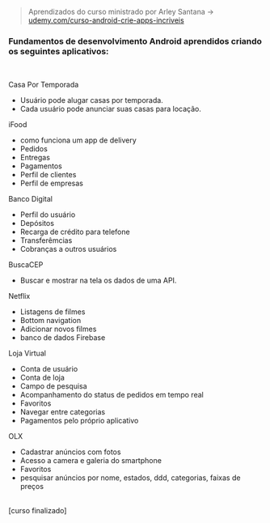 
> Aprendizados do curso ministrado por Arley Santana -> [udemy.com/curso-android-crie-apps-incriveis](https://www.udemy.com/course/curso-android-crie-apps-incriveis)


### Fundamentos de desenvolvimento Android aprendidos criando os seguintes aplicativos:
<br/>

Casa Por Temporada
- Usuário pode alugar casas por temporada.
- Cada usuário pode anunciar suas casas para locação.

iFood
- como funciona um app de delivery
- Pedidos
- Entregas
- Pagamentos
- Perfil de clientes
- Perfil de empresas

Banco Digital
- Perfil do usuário
- Depósitos
- Recarga de crédito para telefone
- Transferêmcias
- Cobranças a outros usuários

BuscaCEP
- Buscar e mostrar na tela os dados de uma API.

Netflix
- Listagens de filmes
- Bottom navigation
- Adicionar novos filmes
- banco de dados Firebase

Loja Virtual
- Conta de usuário
- Conta de loja
- Campo de pesquisa
- Acompanhamento do status de pedidos em tempo real
- Favoritos
- Navegar entre categorias
- Pagamentos pelo próprio aplicativo

OLX
- Cadastrar anúncios com fotos
- Acesso a camera e galeria do smartphone
- Favoritos
- pesquisar anúncios por nome, estados, ddd, categorias, faixas de preços

<br />
[curso finalizado] 
